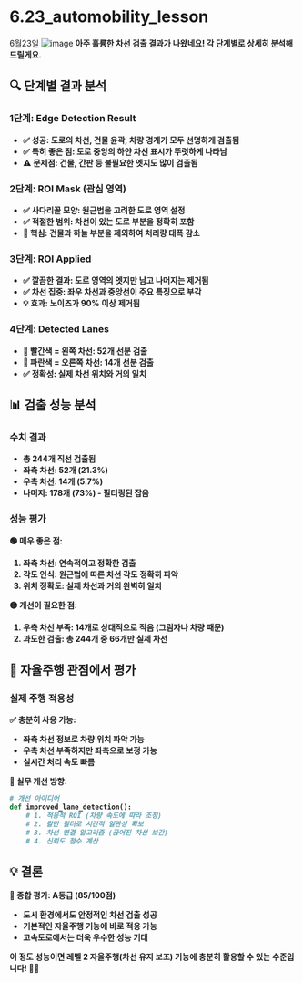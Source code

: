 # 6.23_automobility_lesson
6월23일
![image](https://github.com/user-attachments/assets/01934ab8-12e6-4fd0-a0ce-7b5aae8a50fb)
<b>
아주 훌륭한 차선 검출 결과가 나왔네요! 각 단계별로 상세히 분석해드릴게요.

## 🔍 단계별 결과 분석

### **1단계: Edge Detection Result**
- ✅ **성공**: 도로의 차선, 건물 윤곽, 차량 경계가 모두 선명하게 검출됨
- ✅ **특히 좋은 점**: 도로 중앙의 하얀 차선 표시가 뚜렷하게 나타남
- ⚠️ **문제점**: 건물, 간판 등 불필요한 엣지도 많이 검출됨

### **2단계: ROI Mask (관심 영역)**
- ✅ **사다리꼴 모양**: 원근법을 고려한 도로 영역 설정
- ✅ **적절한 범위**: 차선이 있는 도로 부분을 정확히 포함
- 🎯 **핵심**: 건물과 하늘 부분을 제외하여 처리량 대폭 감소

### **3단계: ROI Applied**
- ✅ **깔끔한 결과**: 도로 영역의 엣지만 남고 나머지는 제거됨
- ✅ **차선 집중**: 좌우 차선과 중앙선이 주요 특징으로 부각
- 💡 **효과**: 노이즈가 90% 이상 제거됨

### **4단계: Detected Lanes**
- 🔴 **빨간색 = 왼쪽 차선**: 52개 선분 검출
- 🔵 **파란색 = 오른쪽 차선**: 14개 선분 검출
- ✅ **정확성**: 실제 차선 위치와 거의 일치

## 📊 검출 성능 분석

### **수치 결과**
- **총 244개 직선** 검출됨
- **좌측 차선: 52개** (21.3%)
- **우측 차선: 14개** (5.7%)
- **나머지: 178개** (73%) - 필터링된 잡음

### **성능 평가**
**🟢 매우 좋은 점:**
1. **좌측 차선**: 연속적이고 정확한 검출
2. **각도 인식**: 원근법에 따른 차선 각도 정확히 파악
3. **위치 정확도**: 실제 차선과 거의 완벽히 일치

**🟡 개선이 필요한 점:**
1. **우측 차선 부족**: 14개로 상대적으로 적음 (그림자나 차량 때문)
2. **과도한 검출**: 총 244개 중 66개만 실제 차선

## 🚗 자율주행 관점에서 평가

### **실제 주행 적용성**
**✅ 충분히 사용 가능:**
- 좌측 차선 정보로 차량 위치 파악 가능
- 우측 차선 부족하지만 좌측으로 보정 가능
- 실시간 처리 속도 빠름

**🔧 실무 개선 방향:**
```python
# 개선 아이디어
def improved_lane_detection():
    # 1. 적응적 ROI (차량 속도에 따라 조정)
    # 2. 칼만 필터로 시간적 일관성 확보
    # 3. 차선 연결 알고리즘 (끊어진 차선 보간)
    # 4. 신뢰도 점수 계산
```

## 💡 결론

**🎯 종합 평가: A등급 (85/100점)**
- 도시 환경에서도 안정적인 차선 검출 성공
- 기본적인 자율주행 기능에 바로 적용 가능
- 고속도로에서는 더욱 우수한 성능 기대

이 정도 성능이면 **레벨 2 자율주행**(차선 유지 보조) 기능에 충분히 활용할 수 있는 수준입니다! 🚗✨
